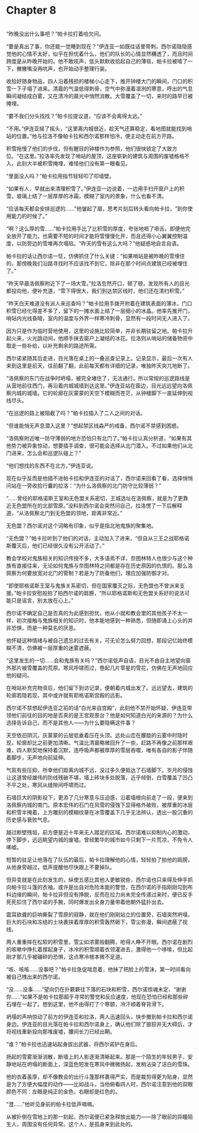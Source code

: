 # Chapter 8

<br>
“昨晚没出什么事吧？”帕卡拉打着哈欠问。

“要是真出了事，你还能一觉睡到现在？”伊连亚一如既往话里带刺，西尔诺隐隐感觉他的心情不太好，似乎在担忧着什么，他们的队长的心情显然糟透了，而且时间跨度是从昨晚开始的。他不敢吱声，低头默默收拾起自己的薄毯，帕卡拉被噎了一下，撇撇嘴没再吭声，也开始动手整理行装。

收拾好随身物品，四人沿着残损的楼梯小心走下，推开钟楼大门的瞬间，门口的积雪一下子塌了进来。清晨的气温低得刺骨，空气中弥漫着凛冽的寒意，呼出的气息瞬间凝结成白雾，又在清冷的晨光中悄然消散。大雪覆盖了一切，来时的路早已被掩埋。

“要不我们分头找找？”帕卡拉提议道，“应该不会离得太远。”

“不用。”伊连亚摇了摇头，“这里离内城很近，趁天气还算稳定，看地图就能找到哨站的位置。”他与拉洛不像帕卡拉和西尔诺那样怕冷，便主动走在前方开路。

积雪拖慢了他们的步伐，但有醒目的钟楼作为参照，他们很快锁定了大致方位。“在这里。”拉洛率先发现了哨站的屋顶，这座崭新的建筑与周围的废墟格格不入，此刻大半被积雪掩埋，难怪他们没有第一眼看见。

“里面没人吗？”帕卡拉用指节轻轻叩了叩墙壁。

“如果有人，早就出来清理积雪了。”伊连亚一边说着，一边用手扫开窗户上的积雪。玻璃上结了一层厚厚的冰霜，模糊了室内的景象，什么也看不清。

“应该每天都会安排巡逻的……”他皱起了眉，思考片刻后转头看向帕卡拉，“到你使用能力的时候了。”

“啊？这么厚的雪……”帕卡拉用手比了比积雪的厚度，夸张地咂了咂舌。即便他完全放开了能力，也需要不短的时间才能将雪慢慢化开，而且还得小心翼翼控制温度，以防旁边的雪堆再次塌陷。“昨天的雪有这么大吗？”他疑惑地自言自语。

帕卡拉的话让西尔诺一怔，仿佛抓住了什么关键：“如果哨站是被昨晚的雪埋住的，那傍晚我们沿路寻找时不应该找不到它，除非在那个时间点建筑已经被埋住了。”

“昨天早晨洛佩察附近下了一场大雪。”拉洛忽然开口，顿了顿，发现所有人的目光都投向他，便补充道，“雪下得很大，我们到达禁区线时，他们还在清扫积雪。”

“昨天白天难道没有派人来巡查吗？”帕卡拉用手拨开附着在建筑表面的薄冰，门口积雪已经化得差不多了，留下的一摊水面上结了一层细小的冰晶。他率先推开门，哨站内光线昏暗，室内的温度与外界一样寒冷刺骨，显然有一段时间无人进入了。

因为只是作为临时营地使用，这里的设施比较简单，并非长期驻留之地。帕卡拉升起火来，火光跳动间，他顺手抹去窗户上凝结的冰花。拉洛则从哨站的储备物资中取走一些补给，以补充剩余的路途所需。

西尔诺紧随其后走进，目光落在桌上的一叠巡查记录上。记录显示，最后一次有人来到这里是前天，往前翻了翻，此前每天都有详细的记录，唯独昨天突兀地断了。

“洛佩察的东门在战争时坍塌，被完全堵住了，无法通行。所以常规的巡逻路线是从营地前往西门，再沿着内城城墙到达这里。”伊连亚站在窗边，目光远远望向洛佩察内城的城墙。它的轮廓在灰蒙蒙的天空下模糊而苍茫，从钟楼脚下一直延伸到视线尽头。

“在巡逻的路上被阻截了吗？”帕卡拉插入了二人之间的对话。

“但谁能悄无声息潜入这里？”想起禁区线森严的戒备，西尔诺不禁感到困惑。

“洛佩察附近唯一防守薄弱的地方恐怕只有北门了。”帕卡拉认真分析道，“如果有其他势力被异象惊动，想要插手调查，很可能会选择从北门潜入。不过如果他们从北门进来，怎么会和巡逻队碰上？”

“他们想找的东西不在北方。”伊连亚说。

现在似乎反而是他插不进帕卡拉和伊连亚的对话了，西尔诺来回看了看，选择悄悄问站在一旁收拾行囊的拉洛：“为什么洛佩察的北门防守比较薄弱？”

“……曾经的耶格诺斯王室和无色盟关系密切，王城选址在洛佩察，就是为了更靠近无色盟所在的北部雪原。”没料到西尔诺会突然问自己，拉洛愣了一下后解释道，“从洛佩察北门到无色盟的领地，距离非常近。”

无色盟？西尔诺对这个词略有印象，似乎是指北地鬼族的聚集地。

“无色盟？”帕卡拉听到了他们的对话，主动加入了进来，“但自从三王之战耶格诺斯覆灭后，他们已经很久没有公开活动了。”

教会学校对鬼族相关的知识传授不多，大多语焉不详，奈图林特人也很少与这个种族有直接往来，无论如何鬼族与奈图林特之间都是存在历史原因的仇恨的。那么洛佩察为何要放宽对北门的管制？若是为了防备他们，理应加强防御才对。

“即使耶格诺斯王室与鬼族关系密切，但在国家覆灭之际，无色盟也不曾派来支援。”帕卡拉安慰般拍了拍西尔诺的肩膀，“所以耶格诺斯和无色盟关系好的说法可能只是谣言，别太放在心上。”

西尔诺不确定自己是否真的为此感到担忧，他从小就和教会里的其他孩子不太一样，初次接触与鬼族相关的知识时，他本能地感到一种熟悉，但随即涌上心头的并非恐惧，而是一种莫名的厌恶。

他怀疑这种情绪与被自己遗忘的过去有关，可无论怎么努力回想，那段记忆始终模糊不清，仿佛被一层厚重的迷雾遮蔽。

“这里发生的一切……会和鬼族有关吗？”西尔诺低声自语，目光不由自主地望向窗外那片被雪覆盖的荒原。寒风呼啸而过，卷起几片零星的雪花，仿佛在无声地回应他的疑问。

在哨站补充完物资后，他们留下到访记录，便朝着内城出发了。远远望去，建筑的轮廓若隐若现，其中或许就有耶格诺斯宫殿的远影。

西尔诺不禁想起伊连亚之前的话“白光来自宫殿”，此刻他不禁开始怀疑，伊连亚带领他们前往的目的地是否真的是王宫观景台？他是如何知道白光的来源的？为什么选择告诉自己，而不是其他人——为什么要隐瞒这件事？

天空依旧阴沉，灰蒙蒙的云层低垂着压在头顶。远处山峦在朦胧的云雾中时隐时现，轮廓却比之前更加清晰。气温比清晨略微回升了一些，赶路不再像之前那样艰难，四人默契地保持着沉默，连呼吸声都被厚厚的雪层吞噬，唯有各自的影子伴随着脚步，无声地向前延伸。

气氛有些压抑，所幸他们距离内城不远，没过多久便抵达了石墙脚下。岁月的侵蚀让这道曾经雄伟的防线残破不堪，墙上砖块多处脱落，近乎倾倒，白雪覆盖了凹凸不平之处，寒风从缝隙间呼啸而过。

石墙巨大的阴影投下，更添了几分寒意与压迫感，沿着墙根向前走了一段，便来到洛佩察内城的南门。原本宏伟的石门在风雪的侵蚀下显得格外破败，被厚重的冰层和积雪半掩着，上方雕刻的模糊纹章在冰雪覆盖下几乎无法辨认，透出一股沉重的历史感与衰败气息。

越过断壁残垣，前方便是近十年来无人踏足的区域。西尔诺难以抑制内心的激动，停下脚步，远远眺望内城的废墟。曾经繁华的城市如今只剩下一片荒凉，不免令人唏嘘。

短暂的驻足让他落在了队伍的最后，帕卡拉理解他的心情，轻轻拍了拍他的肩膀，从他身旁越过，低声提醒他尽快跟上不要掉队。

但异变就是在此刻发生的，纵使五感比其他人更敏锐些，西尔诺也只来得及伸手抓向帕卡拉斗篷的衣袖。或许是出自对危险本能的警觉，在西尔诺的手指刚刚勾到布料边缘的瞬间，帕卡拉非但没有挣脱，反而在拉力尚未完全传递过来时，便已反手死死扣住了西尔诺的手腕，同时爆发出全身力量带着他朝外猛扑出去。

震耳欲聋的巨响撕裂了雪原的寂静，就在他们刚刚站立的位置旁，石墙突然坍塌，巨大的石块和冻结的土块裹挟着厚厚的积雪轰然砸下，雪尘弥漫，瞬间遮蔽了视线。

两人重重摔在松软的积雪里，雪尘如浓雾般翻腾，呛得人睁不开眼。西尔诺在剧烈的咳嗽中挣扎着撑起身子，冰冷的积雪顺着衣领灌进去，激得他一个哆嗦，但比起刚才那几乎被碾碎的恐惧，这点寒冷根本微不足道。

“咳、咳咳……没事吧？”帕卡拉急促喘息着，他抹了把脸上的雪沫，第一时间看向被自己拽出来的西尔诺。

“没……没事……”望向仍在扑簌簌往下落的石块和积雪，西尔诺惊魂未定，“谢谢你……”如果不是帕卡拉那超乎寻常的警觉和反应速度，他现在恐怕已经和那些碎石埋在一起了。想到这里，他不由得打了个寒颤，冷汗顺着脊背滑下。

坍塌的声响惊动了前方的伊连亚和拉洛，两人迅速回头，快步撤到帕卡拉和西尔诺身边。伊连亚的目光落在帕卡拉和西尔诺身上，确认他们除了狼狈并无大碍后，才将视线重新投向那堆废墟，腰间长刀已经出鞘。

“谁？”帕卡拉也迅速站起身拔出武器，将西尔诺护在身后。

扬起的雪雾渐渐消散，断墙上的人影逐渐清晰起来。那是一个陌生的年轻男子，安静地站在坍塌的断面上，深蓝色短发在寒风中微微扬起，发梢沾染了洁白的雪珠。

他的衣着虽厚，却不像教会的出行斗篷那样裹得严实，而是裁剪得更为贴身，显然是为了方便大幅度的动作——比如战斗。当他俯看四人时，西尔诺注意到他的双眼颜色不同：左眼是纯正的金色，右眼却是红色的。

“澄……”他听见身前的帕卡拉低声喃喃。

从被扑倒在雪地上的那一刻起，西尔诺便已紧急释放出能力——除了眼前的异瞳陌生人，周围没有任何异常。这个人，是孤身来到此处的。
